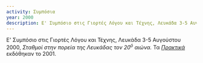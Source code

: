 ```yaml
---
activity: Συμπόσια
year: 2000
description: Ε' Συμπόσιο στις Γιορτές Λόγου και Τέχνης, Λευκάδα 3-5 Αυγούστου 2000, *Σταθμοί στην πορεία της Λευκάδας τον 20<sup>ό</sup> αιώνα.* Τα [*Πρακτικά*](/publications/praktika_symposiwn/praktika_symposiou_05.html) εκδόθηκαν το 2001.
---
```


Ε' Συμπόσιο στις Γιορτές Λόγου και Τέχνης, Λευκάδα 3-5 Αυγούστου 2000, *Σταθμοί στην πορεία της Λευκάδας τον 20<sup>ό</sup> αιώνα.* Τα [*Πρακτικά*](/publications/praktika_symposiwn/praktika_symposiou_05.html) εκδόθηκαν το 2001.
